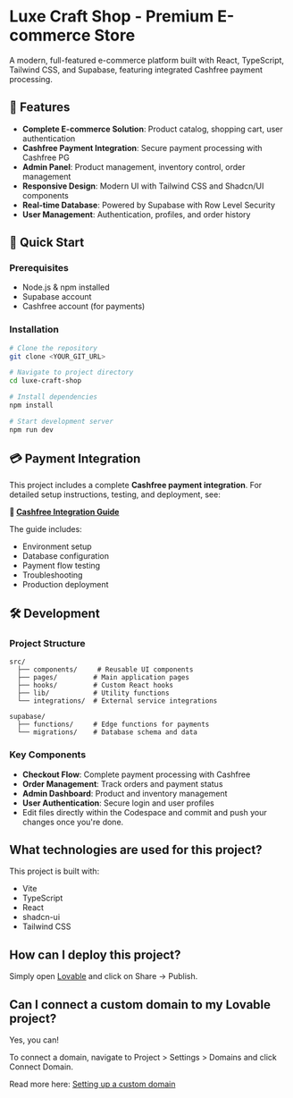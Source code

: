 # Luxe Craft Shop - Premium E-commerce Store

A modern, full-featured e-commerce platform built with React, TypeScript, Tailwind CSS, and Supabase, featuring integrated Cashfree payment processing.

## 🌟 Features

- **Complete E-commerce Solution**: Product catalog, shopping cart, user authentication
- **Cashfree Payment Integration**: Secure payment processing with Cashfree PG
- **Admin Panel**: Product management, inventory control, order management
- **Responsive Design**: Modern UI with Tailwind CSS and Shadcn/UI components
- **Real-time Database**: Powered by Supabase with Row Level Security
- **User Management**: Authentication, profiles, and order history

## 🚀 Quick Start

### Prerequisites

- Node.js & npm installed
- Supabase account
- Cashfree account (for payments)

### Installation

```sh
# Clone the repository
git clone <YOUR_GIT_URL>

# Navigate to project directory
cd luxe-craft-shop

# Install dependencies
npm install

# Start development server
npm run dev
```

## 💳 Payment Integration

This project includes a complete **Cashfree payment integration**. For detailed setup instructions, testing, and deployment, see:

**📖 [Cashfree Integration Guide](./CASHFREE_INTEGRATION_GUIDE.md)**

The guide includes:
- Environment setup
- Database configuration
- Payment flow testing
- Troubleshooting
- Production deployment

## 🛠️ Development

### Project Structure

```
src/
  ├── components/     # Reusable UI components
  ├── pages/         # Main application pages
  ├── hooks/         # Custom React hooks
  ├── lib/           # Utility functions
  └── integrations/  # External service integrations

supabase/
  ├── functions/     # Edge functions for payments
  └── migrations/    # Database schema and data
```

### Key Components

- **Checkout Flow**: Complete payment processing with Cashfree
- **Order Management**: Track orders and payment status
- **Admin Dashboard**: Product and inventory management
- **User Authentication**: Secure login and user profiles
- Edit files directly within the Codespace and commit and push your changes once you're done.

## What technologies are used for this project?

This project is built with:

- Vite
- TypeScript
- React
- shadcn-ui
- Tailwind CSS

## How can I deploy this project?

Simply open [Lovable](https://lovable.dev/projects/d63ea0c7-2d4b-4011-92d5-ad90d5ba0a0c) and click on Share -> Publish.

## Can I connect a custom domain to my Lovable project?

Yes, you can!

To connect a domain, navigate to Project > Settings > Domains and click Connect Domain.

Read more here: [Setting up a custom domain](https://docs.lovable.dev/tips-tricks/custom-domain#step-by-step-guide)
